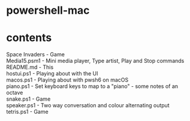 # powershell-mac
# contents
Space Invaders - Game\
Media15.psm1 - Mini media player, Type artist, Play and Stop commands\
README.md - This\
hostui.ps1 - Playing about with the UI\
macos.ps1 - Playing about with pwsh6 on macOS\
piano.ps1 - Set keyboard keys to map to a "piano" - some notes of an octave\
snake.ps1 - Game\
speaker.ps1 - Two way conversation and colour alternating output\
tetris.ps1 - Game
